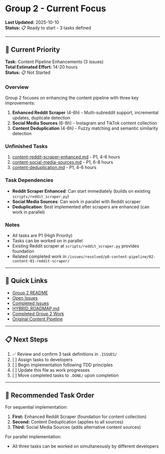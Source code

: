 # Group 2 - Current Focus

**Last Updated:** 2025-10-10  
**Status:** 📋 Ready to start - 3 tasks defined

---

## 🎯 Current Priority

**Task:** Content Pipeline Enhancements (3 issues)  
**Total Estimated Effort:** 14-20 hours  
**Status:** 📋 Not Started

### Overview

Group 2 focuses on enhancing the content pipeline with three key improvements:

1. **Enhanced Reddit Scraper** (4-6h) - Multi-subreddit support, incremental updates, duplicate detection
2. **Social Media Sources** (6-8h) - Instagram and TikTok content collection
3. **Content Deduplication** (4-6h) - Fuzzy matching and semantic similarity detection

### Unfinished Tasks

1. [content-reddit-scraper-enhanced.md](.ISSUES/content-reddit-scraper-enhanced.md) - P1, 4-6 hours
2. [content-social-media-sources.md](.ISSUES/content-social-media-sources.md) - P1, 6-8 hours
3. [content-deduplication.md](.ISSUES/content-deduplication.md) - P1, 4-6 hours

### Task Dependencies

- **Reddit Scraper Enhanced**: Can start immediately (builds on existing `scripts/reddit_scraper.py`)
- **Social Media Sources**: Can work in parallel with Reddit scraper
- **Deduplication**: Best implemented after scrapers are enhanced (can work in parallel)

### Notes

- All tasks are P1 (High Priority)
- Tasks can be worked on in parallel
- Existing Reddit scraper at `scripts/reddit_scraper.py` provides foundation
- Related completed work in `/issues/resolved/p0-content-pipeline/02-content-01-reddit-scraper/`

---

## 🔗 Quick Links

- [Group 2 README](README.md)
- [Open Issues](.ISSUES/)
- [Completed Issues](.DONE/)
- [HYBRID_ROADMAP.md](../../docs/roadmaps/HYBRID_ROADMAP.md)
- [Completed Group 2 Work](../../issues/resolved/phase-3-implementation/group-2-idea-generation/)
- [Original Content Pipeline](../../issues/resolved/p0-content-pipeline/)

---

## 📋 Next Steps

1. ✅ Review and confirm 3 task definitions in `.ISSUES/`
2. [ ] Assign tasks to developers
3. [ ] Begin implementation following TDD principles
4. [ ] Update this file as work progresses
5. [ ] Move completed tasks to `.DONE/` upon completion

---

## 🎯 Recommended Task Order

For sequential implementation:
1. **First:** Enhanced Reddit Scraper (foundation for content collection)
2. **Second:** Content Deduplication (applies to all sources)
3. **Third:** Social Media Sources (adds alternative content sources)

For parallel implementation:
- All three tasks can be worked on simultaneously by different developers
